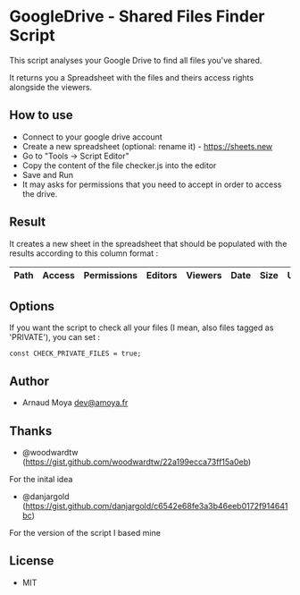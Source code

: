 # GoogleDrive - Shared Files Finder Script

This script analyses your Google Drive to find all files you've shared.

It returns you a Spreadsheet with the files and theirs access rights alongside the viewers.

## How to use

- Connect to your google drive account
- Create a new spreadsheet (optional: rename it) - https://sheets.new
- Go to "Tools -> Script Editor"
- Copy the content of the file checker.js into the editor
- Save and Run
- It may asks for permissions that you need to accept in order to access the drive.

## Result
It creates a new sheet in the spreadsheet that should be populated with the results according to this column format :

| Path | Access | Permissions | Editors | Viewers | Date | Size | URL | Type |
| :-: | :-: | :-: | :-: | :-: | :-: | :-: | :-: | :-: |

## Options
If you want the script to check all your files (I mean, also files tagged as 'PRIVATE'), you can set :
```
const CHECK_PRIVATE_FILES = true;
```

## Author
* Arnaud Moya <dev@amoya.fr>

## Thanks
* @woodwardtw (https://gist.github.com/woodwardtw/22a199ecca73ff15a0eb)

For the inital idea

* @danjargold (https://gist.github.com/danjargold/c6542e68fe3a3b46eeb0172f914641bc)

For the version of the script I based mine

## License
* MIT
